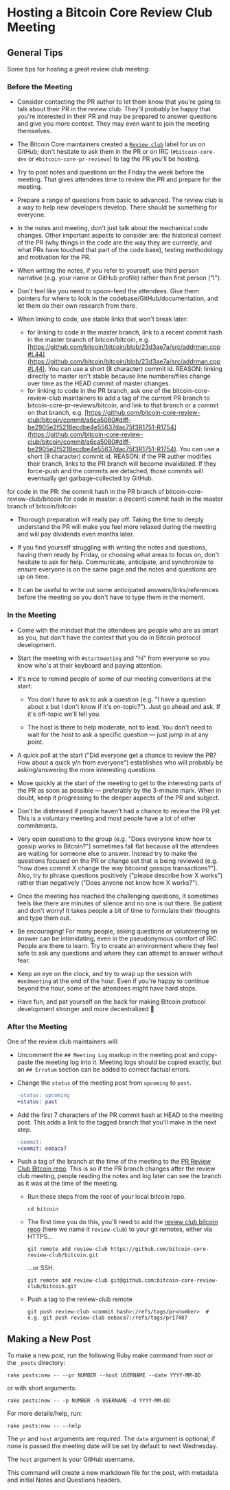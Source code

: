 # Hosting a Bitcoin Core Review Club Meeting

## General Tips

Some tips for hosting a great review club meeting:

### Before the Meeting

- Consider contacting the PR author to let them know that you're going to
  talk about their PR in the review club. They'll probably be happy that you're
  interested in their PR and may be prepared to answer questions and give
  you more context. They may even want to join the meeting themselves.

- The Bitcoin Core maintainers created a [`Review
  club`](https://github.com/bitcoin/bitcoin/labels/Review%20club) label for us
  on GitHub; don't hesitate to ask them in the PR or on IRC (`#bitcoin-core-dev`
  or `#bitcoin-core-pr-reviews`) to tag the PR you'll be hosting.

- Try to post notes and questions on the Friday the week before the meeting.
  That gives attendees time to review the PR and prepare for the meeting.

- Prepare a range of questions from basic to advanced. The review club is a way
  to help new developers develop. There should be something for everyone.

- In the notes and meeting, don't just talk about the mechanical code changes.
  Other important aspects to consider are: the historical context of the PR (why
  things in the code are the way they are currently, and what PRs have touched
  that part of the code base), testing methodology and motivation for the PR.

- When writing the notes, if you refer to yourself, use third person narrative
  (e.g. your name or GitHub profile) rather than first person ("I").

- Don't feel like you need to spoon-feed the attendees. Give them pointers for
  where to look in the codebase/GitHub/documentation, and let them do their
  own research from there.

- When linking to code, use stable links that won't break later:

  - for linking to code in the master branch, link to a recent commit hash in
    the master branch of bitcoin/bitcoin, e.g.
    [https://github.com/bitcoin/bitcoin/blob/23d3ae7a/src/addrman.cpp#L44](https://github.com/bitcoin/bitcoin/blob/23d3ae7a/src/addrman.cpp#L44).
    You can use a short (8 character) commit id. REASON: linking directly to master
    isn't stable because line numbers/files change over time as the HEAD commit of
    master changes.
  - for linking to code in the PR branch, ask one of the
    bitcoin-core-review-club maintainers to add a tag of the current PR branch
    to bitcoin-core-pr-reviews/bitcoin, and link to that branch or a commit on
    that branch, e.g.
    [https://github.com/bitcoin-core-review-club/bitcoin/commit/a6ca5080#diff-be2905e2f5218ecdbe4e55637dac75f3R1751-R1754](https://github.com/bitcoin-core-review-club/bitcoin/commit/a6ca5080#diff-be2905e2f5218ecdbe4e55637dac75f3R1751-R1754).
    You can use a short (8 character) commit id. REASON: if the PR auther modifies
    their branch, links to the PR branch will become invalidated. If they
    force-push and the commits are detached, those commits will eventually get
    garbage-collected by GitHub.

for code in the PR: the commit hash in the PR branch of bitcoin-core-review-club/bitcoin
for code in master: a (recent) commit hash in the master branch of bitcoin/bitcoin

- Thorough preparation will really pay off. Taking the time to deeply
  understand the PR will make you feel more relaxed during the meeting and
  will pay dividends even months later.

- If you find yourself struggling with writing the notes and questions, having
  them ready by Friday, or choosing what areas to focus on, don't hesitate to
  ask for help. Communicate, anticipate, and synchronize to ensure everyone is
  on the same page and the notes and questions are up on time.

- It can be useful to write out some anticipated answers/links/references
  before the meeting so you don't have to type them in the moment.

### In the Meeting

- Come with the mindset that the attendees are people who are as smart as you,
  but don't have the context that you do in Bitcoin protocol development.

- Start the meeting with `#startmeeting` and "hi" from everyone so you know
  who's at their keyboard and paying attention.

- It's nice to remind people of some of our meeting conventions at the start:

  - You don't have to ask to ask a question (e.g. "I have a question about x but
    I don't know if it's on-topic?"). Just go ahead and ask. If it's off-topic
    we'll tell you.

  - The host is there to help moderate, not to lead. You don't need to wait
    for the host to ask a specific question — just jump in at any point.

- A quick poll at the start ("Did everyone get a chance to review the PR? How
  about a quick y/n from everyone") establishes who will probably be
  asking/answering the more interesting questions.

- Move quickly at the start of the meeting to get to the interesting parts of
  the PR as soon as possible — preferably by the 3-minute mark. When in doubt,
  keep it progressing to the deeper aspects of the PR and subject.

- Don't be distressed if people haven't had a chance to review the PR yet. This
  is a voluntary meeting and most people have a lot of other commitments.

- Very open questions to the group (e.g. "Does everyone know how tx gossip works
  in Bitcoin?") sometimes fall flat because all the attendees are waiting for
  someone else to answer. Instead try to make the questions focused on the
  PR or change set that is being reviewed (e.g. "how does commit X change the
  way bitcoind gossips transactions?"). Also, try to phrase questions
  positively ("please describe how X works") rather than negatively ("Does
  anyone not know how X works?").

- Once the meeting has reached the challenging questions,
  it sometimes feels like there are minutes of silence and no one
  is out there. Be patient and don't worry! It takes people a bit of time to
  formulate their thoughts and type them out.

- Be encouraging! For many people, asking questions or volunteering an answer
  can be intimidating, even in the pseudonymous comfort of IRC. People are
  there to learn. Try to create an environment where they feel safe to ask any
  questions and where they can attempt to answer without fear.

- Keep an eye on the clock, and try to wrap up the session with `#endmeeting` at the end of the
  hour. Even if you're happy to continue beyond the hour, some of the attendees
  might have hard stops.

- Have fun, and pat yourself on the back for making Bitcoin protocol development
  stronger and more decentralized 🚀

### After the Meeting

One of the review club maintainers will:

- Uncomment the `## Meeting Log` markup in the meeting post and copy-paste the
  meeting log into it.  Meeting logs should be copied exactly, but an `##
  Erratum` section can be added to correct factual errors.

- Change the `status` of the meeting post from `upcoming` to `past`.
  ```diff
  -status: upcoming
  +status: past
  ```

- Add the first 7 characters of the PR commit hash at HEAD to the meeting post.
  This adds a link to the tagged branch that you'll make in the next step.
  ```diff
  -commit:
  +commit: eebaca7
  ```

- Push a tag of the branch at the time of the meeting to the [PR Review Club
  Bitcoin repo](https://github.com/bitcoin-core-review-club/bitcoin). This is so
  if the PR branch changes after the review club meeting, people reading the
  notes and log later can see the branch as it was at the time of the meeting.

  - Run these steps from the root of your local bitcoin repo.
    ```
    cd bitcoin
    ```

  - The first time you do this, you'll need to add the [review club bitcoin
    repo](https://github.com/bitcoin-core-review-club/bitcoin) (here we name it
    `review-club`) to your git remotes, either via HTTPS...
    ```
    git remote add review-club https://github.com/bitcoin-core-review-club/bitcoin.git
    ```
    ...or SSH.
    ```
    git remote add review-club git@github.com:bitcoin-core-review-club/bitcoin.git
    ```

  - Push a tag to the review-club remote
    ```
    git push review-club <commit hash>:/refs/tags/pr<number>  # e.g. git push review-club eebaca7:/refs/tags/pr17487
    ```

## Making a New Post

To make a new post, run the following Ruby make command from root or the
`_posts` directory:

```shell
rake posts:new -- --pr NUMBER --host USERNAME --date YYYY-MM-DD
```

or with short arguments:

```shell
rake posts:new -- -p NUMBER -h USERNAME -d YYYY-MM-DD
```

For more details/help, run:

```shell
rake posts:new -- --help
```

The `pr` and `host` arguments are required. The `date` argument is optional;
if none is passed the meeting date will be set by default to next Wednesday.

The `host` argument is your GitHub username.

This command will create a new markdown file for the post, with metadata and
initial Notes and Questions headers.
